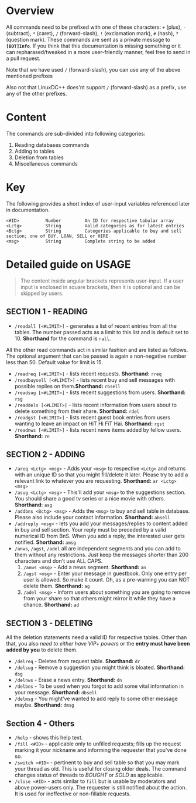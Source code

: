 # Overview
All commands need to be prefixed with one of these characters: `+` (plus), `-` (subtract), `*` (caret),
`/` (forward-slash), `!` (exclamation mark), `#` (hash), `?` (question mark). These commands are sent
as a private message to **`[BOT]Info`**. If you think that this documentation is missing something
or it can repharased/tweaked in a more user-friendly manner, feel free to send in a pull request.

Note that we have used `/` (forward-slash), you can use any of the above mentioned prefixes

Also not that LinuxDC++ does'nt support `/` (forward-slash) as a prefix, use any of the other prefixes.

# Content
The commands are sub-divided into following categories:

1. Reading databases commands
1. Adding to tables
1. Deletion from tables
1. Miscellaneous commands

# Key
The following provides a short index of user-input variables referenced later in documentation.

    <#ID>          Number         An ID for respective tabular array
    <Lctg>         String         Valid categories as for latest entries
    <Bctg>         String         Categories applicable to buy and sell section; one of BUY, LOAN, SELL or HIRE
    <msg>          String         Complete string to be added

# Detailed guide on USAGE

> The content inside angular brackets represents user-input. If a
> user input is enclosed in square brackets, then it is optional and
> can be skipped by users.

## SECTION 1 - READING

 * `/readall [<#LIMIT>]` - generates a list of recent entries from all the tables. The number passed acts as a limit to this
     list and is default set to 10. **Shorthand** for the command is `rall`.

All the other read commands act in similar fashion and are listed as follows. The optional argument that can be passed is
again a non-negative number less than 50. Default value for limit is 15.

 * `/readreq [<#LIMIT>]` - lists recent requests. **Shorthand:** `rreq`
 * `/readbuysell [<#LIMIT>]` - lists recent buy and sell messages with possible replies on them.**Shorthand:** `rbsell`
 * `/readsug [<#LIMIT>]` - lists recent suggestions from users. **Shorthand:** `rsg`
 * `/readdels [<#LIMIT>]` - lists recent information from users about to delete something from their share. **Shorthand:** `rdel`
 * `/readgst [<#LIMIT>]` - lists recent guest book entries from users wanting to leave an impact on HiT Hi FiT Hai. **Shorthand:** `rgst`
 * `/readnws [<#LIMIT>]` - lists recent news items added by fellow users. **Shorthand:** `rn`

## SECTION 2 - ADDING

 * `/areq <Lctg> <msg>` - Adds your `<msg>` to respective `<Lctg>` and returns with an unique ID so that you might
     fill/delete it later. Please try to add a relevant link to whatever you are requesting. **Shorthand:** `ar <Lctg> <msg>`
 * `/asug <Lctg> <msg>` - This'll add your `<msg>` to the suggestions section. You should share a good tv series or a nice
     movie with others. **Shorthand:** `asg`
 * `/addbns <Bctg> <msg>` - Adds the `<msg>` to buy and sell table in database. Please also include your contact
     information. **Shorthand:** `absell`
 * `/addreply <msg>` - lets you add your messages/replies to content added in buy and sell section. Your reply must be preceded
     by a valid numerical ID from BnS. When you add a reply, the interested user gets notified. **Shorthand:** `amsg`
 * `/anws`, `/agst`, `/adel` all are independent segments and you can add to them without any restrictions. Just keep the
     messages shorter than 200 characters and don't use ALL CAPS.
     1. `/anws <msg>` - Add a news segment. **Shorthand:** `an`
     2. `/agst <msg>` - Enter your message in guestbook. Only one entry per user is allowed. So make it count. Oh, as a pre-warning
         you can NOT delete them. **Shorthand:** `ag`
     3. `/adel <msg>` - Inform users about something you are going to remove from your share so that others might
         mirror it while they have a chance. **Shorthand:** `ad`

## SECTION 3 - DELETING

All the deletion statements need a valid ID for respective tables. Other than that, you also *need to either have VIP+ powers* or
the **entry must have been added by you** to delete them.

 * `/delreq` - Deletes from request table. **Shorthand:** `dr`
 * `/delsug` - Remove a suggestion you might think is bloated. **Shorthand:** `dsg`
 * `/delnws` - Erase a news entry. **Shorthand:** `dn`
 * `/delbns` - To be used when you forgot to add some vital information in your message. **Shorthand:** `dbsell`
 * `/delmsg` - You might've wanted to add reply to some other message maybe. **Shorthand:** `dmsg`

## Section 4 - Others

 * `/help` - shows this help text.
 * `/fill <#ID>` - applicable only to unfilled requests; fills up the request marking it your nickname and informing
     the requester that you've done so.
 * `/switch <#ID>` - pertinent to buy and sell table so that you may mark your thread as old. This is useful for closing
     older deals. The command changes status of threads to *BOUGHT* or *SOLD* as applicable.
 * `/close <#ID>` - acts similar to `fill` but is usable by moderators and above power-users only. The requester is still
     notified about the action. It is used for ineffective or non-fillable requests.
